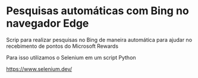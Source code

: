 # Pesquisas automáticas com Bing no navegador Edge

Scrip para realizar pesquisas no Bing de maneira automática para ajudar no recebimento de pontos do Microsoft Rewards

Para isso utilizamos o Selenium em um script Python

https://www.selenium.dev/
